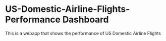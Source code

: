 # US-Domestic-Airline-Flights-Performance Dashboard
This is a webapp that shows the performance of US Domestic Airline Flights
